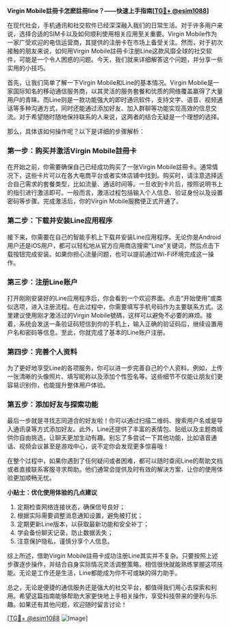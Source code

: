 **Virgin Mobile註冊卡怎麽註冊line？——快速上手指南[[TG💪+ @esim1088](https://t.me/s/esim1088)]**

在现代社会，手机通讯和社交软件已经深深融入我们的日常生活。对于许多用户来说，选择合适的SIM卡以及如何顺利使用相关应用至关重要。Virgin Mobile作为一家广受欢迎的电信运营商，其提供的注册卡在市场上备受关注。然而，对于初次接触的朋友来说，如何用Virgin Mobile註冊卡注册Line这款风靡全球的社交软件，可能是一个令人困惑的问题。今天，我们就来详细解答这个问题，并分享一些实用的小技巧。

首先，让我们简单了解一下Virgin Mobile和Line的基本情况。Virgin Mobile是一家国际知名的移动通信服务商，以其灵活的服务套餐和优质的网络覆盖赢得了大量用户的青睐。而Line则是一款功能强大的即时通讯软件，支持文字、语音、视频通话等多种沟通方式，同时还能通过添加好友、加入群聊等功能实现高效的信息交流。对于希望随时随地保持联系的人来说，这两者的结合无疑是一个理想的选择。

那么，具体该如何操作呢？以下是详细的步骤解析：

### **第一步：购买并激活Virgin Mobile註冊卡**
在开始之前，你需要确保自己已经成功购买了一张Virgin Mobile註冊卡。通常情况下，这些卡片可以在各大电商平台或者实体店铺中找到。购买时，请注意选择适合自己需求的套餐类型，比如流量、通话时间等。一旦收到卡片后，按照说明书上的指引进行激活即可。一般而言，激活过程包括输入个人信息、验证身份以及设置密码等步骤。完成激活后，你的Virgin Mobile服務便正式开通了。

### **第二步：下载并安装Line应用程序**
接下来，你需要在自己的智能手机上下载并安装Line应用程序。无论你是Android用户还是iOS用户，都可以轻松地从官方应用商店搜索“Line”关键词，然后点击下载按钮完成安装。如果你担心流量问题，也可以提前通过Wi-Fi环境完成这一操作。

### **第三步：注册Line账户**
打开刚刚安装好的Line应用程序后，你会看到一个欢迎界面。点击“开始使用”或类似选项，进入注册流程。在此过程中，你需要填写手机号码作为主要联系方式。这里建议使用刚才激活过的Virgin Mobile號碼，这样可以避免不必要的麻烦。接着，系统会发送一条验证码短信到你的手机上，输入正确的验证码后，继续设置用户名和密码等信息。至此，你就完成了基本的Line账户注册。

### **第四步：完善个人资料**
为了更好地享受Line的各项服务，你可以进一步完善自己的个人资料。例如，上传一张清晰的头像照片、填写昵称以及添加个性签名等。这些细节不仅能让朋友们更容易识别你，也能提升整体用户体验。

### **第五步：添加好友与探索功能**
最后一步就是寻找志同道合的好友啦！你可以通过扫描二维码、搜索用户名或是导入通讯录等方式添加好友。此外，Line还提供了丰富的表情包、贴纸以及主题商城供你自由挑选，让聊天更加生动有趣。别忘了多尝试一下其他功能，比如语音通话、视频会议甚至是游戏中心，说不定你会发现更多惊喜哦！

在整个过程中，如果你遇到了任何疑问或者困难，都可以随时查阅Line的帮助文档或者直接联系客服寻求帮助。他们通常会提供及时有效的解决方案，让你的使用体验更加顺畅无忧。

**小贴士：优化使用体验的几点建议**
1. 定期检查网络连接状态，确保信号良好；
2. 根据实际需要调整消息通知设置，避免被打扰；
3. 定期更新Line版本，以获取最新功能和安全补丁；
4. 学会备份聊天记录，防止数据丢失；
5. 注意保护隐私，谨慎分享个人信息。

综上所述，借助Virgin Mobile註冊卡成功注册Line其实并不复杂。只要按照上述步骤逐步操作，并结合自身实际情况灵活调整策略，相信很快就能熟练掌握这项技能。无论是工作还是生活，Line都能成为你不可或缺的得力助手。

总之，无论是便捷的通信服务还是强大的社交平台，都值得我们用心去探索和利用。希望这篇指南能够帮助大家更快地上手相关操作，享受科技带来的便利与乐趣。如果还有其他问题，欢迎随时留言讨论！

[[TG💪+ @esim1088](https://t.me/s/esim1088) ![Image](https://i.postimg.cc/4NQfJmqS/Snipaste-2025-05-13-00-14-12.png)]